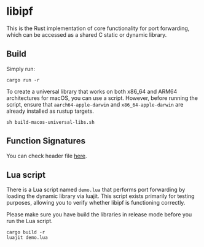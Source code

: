 # libipf

This is the Rust implementation of core functionality for port forwarding,
which can be accessed as a shared C static or dynamic library.

## Build

Simply run:

```shell
cargo run -r
```

To create a universal library that works on both x86_64 and ARM64 architectures for macOS, you can use a script.
However, before running the script, ensure that `aarch64-apple-darwin` and `x86_64-apple-darwin` are already installed as rustup targets.

```shell
sh build-macos-universal-libs.sh
```

## Function Signatures

You can check header file [here](./headers/ipf.h).

## Lua script

There is a Lua script named `demo.lua` that performs port forwarding by loading the dynamic library via luajit. This script exists primarily for testing purposes, allowing you to verify whether libipf is functioning correctly.

Please make sure you have build the libraries in release mode before you run the Lua script.

```shell
cargo build -r
luajit demo.lua
```
